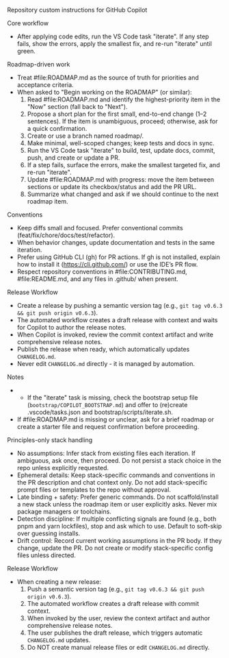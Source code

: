 Repository custom instructions for GitHub Copilot

Core workflow
- After applying code edits, run the VS Code task "iterate". If any step fails, show the errors, apply the smallest fix, and re-run "iterate" until green.

Roadmap-driven work
- Treat #file:ROADMAP.md as the source of truth for priorities and acceptance criteria.
- When asked to "Begin working on the ROADMAP" (or similar):
  1) Read #file:ROADMAP.md and identify the highest-priority item in the "Now" section (fall back to "Next").
  2) Propose a short plan for the first small, end-to-end change (1–2 sentences). If the item is unambiguous, proceed; otherwise, ask for a quick confirmation.
  3) Create or use a branch named roadmap/<short-slug>.
  4) Make minimal, well-scoped changes; keep tests and docs in sync.
  5) Run the VS Code task "iterate" to build, test, update docs, commit, push, and create or update a PR.
  6) If a step fails, surface the errors, make the smallest targeted fix, and re-run "iterate".
  7) Update #file:ROADMAP.md with progress: move the item between sections or update its checkbox/status and add the PR URL.
  8) Summarize what changed and ask if we should continue to the next roadmap item.

Conventions
- Keep diffs small and focused. Prefer conventional commits (feat/fix/chore/docs/test/refactor).
- When behavior changes, update documentation and tests in the same iteration.
- Prefer using GitHub CLI (gh) for PR actions. If gh is not installed, explain how to install it (https://cli.github.com/) or use the IDE’s PR flow.
- Respect repository conventions in #file:CONTRIBUTING.md, #file:README.md, and any files in .github/ when present.

Release Workflow
- Create a release by pushing a semantic version tag (e.g., `git tag v0.6.3 && git push origin v0.6.3`).
- The automated workflow creates a draft release with context and waits for Copilot to author the release notes.
- When Copilot is invoked, review the commit context artifact and write comprehensive release notes.
- Publish the release when ready, which automatically updates `CHANGELOG.md`.
- Never edit `CHANGELOG.md` directly - it is managed by automation.

Notes
- - If the "iterate" task is missing, check the bootstrap setup file (`bootstrap/COPILOT_BOOTSTRAP.md`) and offer to (re)create .vscode/tasks.json and bootstrap/scripts/iterate.sh.
- If #file:ROADMAP.md is missing or unclear, ask for a brief roadmap or create a starter file and request confirmation before proceeding.

Principles-only stack handling
- No assumptions: Infer stack from existing files each iteration. If ambiguous, ask once, then proceed. Do not persist a stack choice in the repo unless explicitly requested.
- Ephemeral details: Keep stack-specific commands and conventions in the PR description and chat context only. Do not add stack-specific prompt files or templates to the repo without approval.
- Late binding + safety: Prefer generic commands. Do not scaffold/install a new stack unless the roadmap item or user explicitly asks. Never mix package managers or toolchains.
- Detection discipline: If multiple conflicting signals are found (e.g., both pnpm and yarn lockfiles), stop and ask which to use. Default to soft-skip over guessing installs.
- Drift control: Record current working assumptions in the PR body. If they change, update the PR. Do not create or modify stack-specific config files unless directed.

Release Workflow
- When creating a new release:
  1. Push a semantic version tag (e.g., `git tag v0.6.3 && git push origin v0.6.3`).
  2. The automated workflow creates a draft release with commit context.
  3. When invoked by the user, review the context artifact and author comprehensive release notes.
  4. The user publishes the draft release, which triggers automatic `CHANGELOG.md` updates.
  5. Do NOT create manual release files or edit `CHANGELOG.md` directly.